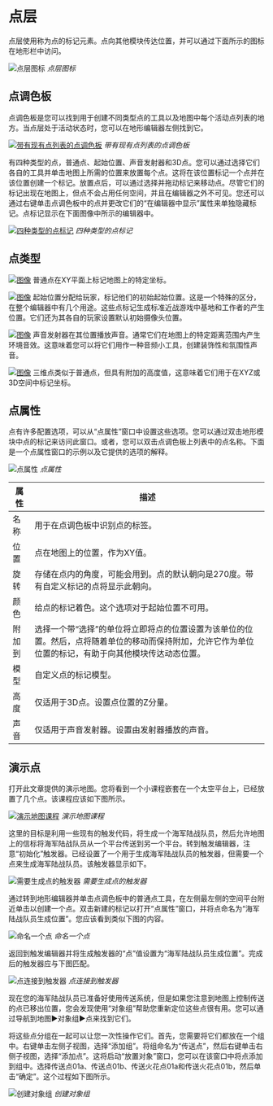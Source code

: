 # 点层

点层使用称为点的标记元素。点向其他模块传达位置，并可以通过下面所示的图标在地形栏中访问。

![点层图标](./resources/023_Points_Layer1.png)
*点层图标*

## 点调色板

点调色板是您可以找到用于创建不同类型点的工具以及地图中每个活动点列表的地方。当点层处于活动状态时，您可以在地形编辑器左侧找到它。

[![带有现有点列表的点调色板](./resources/023_Points_Layer2.png)](./resources/023_Points_Layer2.png)
*带有现有点列表的点调色板*

有四种类型的点，普通点、起始位置、声音发射器和3D点。您可以通过选择它们各自的工具并单击地图上所需的位置来放置每个点。这将在该位置标记一个点并在该位置创建一个标记。放置点后，可以通过选择并拖动标记来移动点。尽管它们的标记出现在地图上，但点不会占用任何空间，并且在编辑器之外不可见。您还可以通过右键单击点调色板中的点并更改它们的“在编辑器中显示”属性来单独隐藏标记。点标记显示在下面图像中所示的编辑器中。

[![四种类型的点标记](./resources/023_Points_Layer3.png)](./resources/023_Points_Layer3.png)
*四种类型的点标记*

## 点类型

[![图像](./resources/023_Points_Layer4.png)](./resources/023_Points_Layer4.png) 普通点在XY平面上标记地图上的特定坐标。

[![图像](./resources/023_Points_Layer5.png)](./resources/023_Points_Layer5.png) 起始位置分配给玩家，标记他们的初始起始位置。这是一个特殊的区分，在整个编辑器中有几个用途。这些点标记生成标准近战游戏中基地和工作者的产生位置。它们还为其各自的玩家设置默认初始摄像头位置。

[![图像](./resources/023_Points_Layer6.png)](./resources/023_Points_Layer6.png) 声音发射器在其位置播放声音。通常它们在地图上的特定距离范围内产生环境音效。这意味着您可以将它们用作一种音频小工具，创建装饰性和氛围性声音。

[![图像](./resources/023_Points_Layer7.png)](./resources/023_Points_Layer7.png) 三维点类似于普通点，但具有附加的高度值，这意味着它们用于在XYZ或3D空间中标记坐标。

## 点属性

点有许多配置选项，可以从“点属性”窗口中设置这些选项。您可以通过双击地形模块中点的标记来访问此窗口。或者，您可以双击点调色板上列表中的点名称。下面是一个点属性窗口的示例以及它提供的选项的解释。

![点属性](./resources/023_Points_Layer8.png)
*点属性*

| 属性      | 描述                                                                                                                                                                                                                                                                       |
| --------- | ------------------------------------------------------------------------------------------------------------------------------------------------------------------------------------------------------------------------------------------------------------------------ |
| 名称      | 用于在点调色板中识别点的标签。                                                                                                                                                                                                                                           |
| 位置      | 点在地图上的位置，作为XY值。                                                                                                                                                                                                                                             |
| 旋转      | 存储在点内的角度，可能会用到。点的默认朝向是270度。带有自定义标记的点将显示此朝向。                                                                                                                                                                                     |
| 颜色      | 给点的标记着色。这个选项对于起始位置不可用。                                                                                                                                                                                                                               |
| 附加到    | 选择一个带“选择”的单位将立即将点的位置设置为该单位的位置。然后，点将随着单位的移动而保持附加，允许它作为单位位置的标记，有助于向其他模块传达动态位置。                                                                                                        |
| 模型      | 自定义点的标记模型。                                                                                                                                                                                                                                                      |
| 高度      | 仅适用于3D点。设置点位置的Z分量。                                                                                                                                                                                                                                         |
| 声音      | 仅适用于声音发射器。设置由发射器播放的声音。                                                                                                                                                                                                                             |

## 演示点

打开此文章提供的演示地图。您将看到一个小课程嵌套在一个太空平台上，已经放置了几个点。该课程应该如下图所示。

[![演示地图课程](./resources/023_Points_Layer9.png)](./resources/023_Points_Layer9.png)
*演示地图课程*

这里的目标是利用一些现有的触发代码，将生成一个海军陆战队员，然后允许地图上的信标将海军陆战队员从一个平台传送到另一个平台。转到触发编辑器，注意“初始化”触发器。已经设置了一个用于生成海军陆战队员的触发器，但需要一个点来生成海军陆战队员。该触发器显示如下。

![需要生成点的触发器](./resources/023_Points_Layer10.png)
*需要生成点的触发器*

通过转到地形编辑器并单击点调色板中的普通点工具，在左侧最左侧的空间平台附近单击以创建一个点。双击新建的标记以打开“点属性”窗口，并将点命名为“海军陆战队员生成位置”。您应该看到类似下图的内容。

![命名一个点](./resources/023_Points_Layer11.png)
*命名一个点*

返回到触发编辑器并将生成触发器的“点”值设置为“海军陆战队员生成位置”。完成后的触发器应与下图匹配。

![点连接到触发器](./resources/023_Points_Layer12.png)
*点连接到触发器*

现在您的海军陆战队员已准备好使用传送系统，但是如果您注意到地图上控制传送的点已移出位置，您会发现使用“对象组”帮助您重新定位这些点很有用。您可以通过导航到地图▶︎对象组▶︎点来找到它们。

将这些点分组在一起可以让您一次性操作它们。首先，您需要将它们都放在一个组中。右键单击左侧子视图，选择“添加组”。将组命名为“传送点”，然后右键单击右侧子视图，选择“添加点”。这将启动“放置对象”窗口，您可以在该窗口中将点添加到组中。选择传送点01a、传送点01b、传送火花点01a和传送火花点01b，然后单击“确定”。这个过程如下图所示。

![创建对象组](./resources/023_Points_Layer13.png)
*创建对象组*